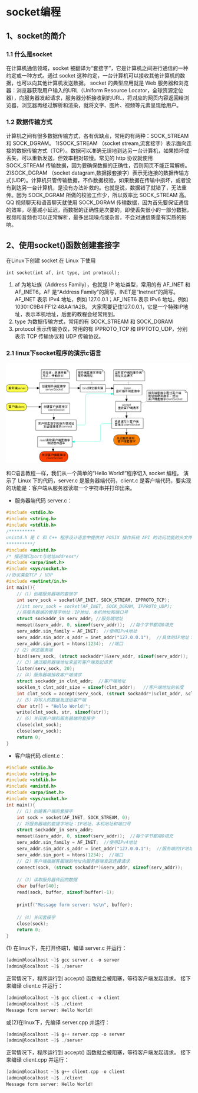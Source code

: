 # socket编程

## 1、socket的简介

### 1.1 什么是socket 

在计算机通信领域，socket 被翻译为“套接字”，它是计算机之间进行通信的一种约定或一种方式。通过 socket 这种约定，一台计算机可以接收其他计算机的数据，也可以向其他计算机发送数据。
socket 的典型应用就是 Web 服务器和浏览器：浏览器获取用户输入的URL（Uniform Resource Locator，全球资源定位器），向服务器发起请求，服务器分析接收到的URL，将对应的网页内容返回给浏览器，浏览器再经过解析和渲染，就将文字、图片、视频等元素呈现给用户。 

### 1.2 数据传输方式 

计算机之间有很多数据传输方式，各有优缺点，常用的有两种：SOCK_STREAM 和 SOCK_DGRAM。
1)SOCK_STREAM （socket stream,流套接字）表示面向连接的数据传输方式（TCP）。数据可以准确无误地到达另一台计算机，如果损坏或丢失，可以重新发送，但效率相对较慢。常见的 http 协议就使用 SOCK_STREAM 传输数据，因为要确保数据的正确性，否则网页不能正常解析。
2)SOCK_DGRAM （socket datagram,数据报套接字）表示无连接的数据传输方式(UDP)。计算机只管传输数据，不作数据校验，如果数据在传输中损坏，或者没有到达另一台计算机，是没有办法补救的。也就是说，数据错了就错了，无法重传。因为 SOCK_DGRAM 所做的校验工作少，所以效率比 SOCK_STREAM 高。
QQ 视频聊天和语音聊天就使用 SOCK_DGRAM 传输数据，因为首先要保证通信的效率，尽量减小延迟，而数据的正确性是次要的，即使丢失很小的一部分数据，视频和音频也可以正常解析，最多出现噪点或杂音，不会对通信质量有实质的影响。


## 2、使用socket()函数创建套接字

在Linux下创建 socket 
在 Linux 下使用

`int socket(int af, int type, int protocol);`

1) af 为地址族（Address Family），也就是 IP 地址类型，常用的有 AF_INET 和 AF_INET6。AF 是“Address Family”的简写，INET是“Inetnet”的简写。AF_INET 表示 IPv4 地址，例如 127.0.0.1；AF_INET6 表示 IPv6 地址，例如 1030::C9B4:FF12:48AA:1A2B。
大家需要记住127.0.0.1，它是一个特殊IP地址，表示本机地址，后面的教程会经常用到。 
2) type 为数据传输方式，常用的有 SOCK_STREAM 和 SOCK_DGRAM 
3) protocol 表示传输协议，常用的有 IPPROTO_TCP 和 IPPTOTO_UDP，分别表示 TCP 传输协议和 UDP 传输协议。

### 2.1 linux下socket程序的演示c语言

 ![socket1](../../images/socket1.png)

和C语言教程一样，我们从一个简单的“Hello World!”程序切入 socket 编程。
演示了 Linux 下的代码，server.c 是服务器端代码，client.c 是客户端代码，要实现的功能是：客户端从服务器读取一个字符串并打印出来。 

- 服务器端代码 server.c：

```c
#include <stdio.h>
#include <string.h>
#include <stdlib.h>
/**********
unistd.h 是 C 和 C++ 程序设计语言中提供对 POSIX 操作系统 API 的访问功能的头文件的名称。该头文件由 POSIX.1 标准（单一UNIX规范的基础）提出，故所有遵循该标准的操作系统和编译器均应提供该头文件（如 Unix 的所有官方版本，包括 Mac OS X、Linux 等）。
**********/
#include <unistd.h>  
/* 描述端口port与地址address*/
#include <arpa/inet.h>
#include <sys/socket.h>
//协议类型TCP / UDP
#include <netinet/in.h>
int main(){
    //（1）创建服务器端的套接字
    int serv_sock = socket(AF_INET, SOCK_STREAM, IPPROTO_TCP);
    //int serv_sock = socket(AF_INET, SOCK_DGRAM, IPPROTO_UDP);
    //将服务器端的套接字地址：IP地址、本机地址和端口号
    struct sockaddr_in serv_addr; //服务端地址
    memset(&serv_addr, 0, sizeof(serv_addr));  //每个字节都用0填充
    serv_addr.sin_family = AF_INET;  //使用IPv4地址
    serv_addr.sin_addr.s_addr = inet_addr("127.0.0.1");  //具体的IP地址：本机地址
    serv_addr.sin_port = htons(1234);  //端口
   //（2）绑定服务端
    bind(serv_sock, (struct sockaddr*)&serv_addr, sizeof(serv_addr));
    //（3）通过服务器端地址来监听客户端发起请求
    listen(serv_sock, 20);
    //（4）服务器端接收客户端请求
    struct sockaddr_in clnt_addr;  //客户端地址
    socklen_t clnt_addr_size = sizeof(clnt_addr);   //客户端地址的长度
    int clnt_sock = accept(serv_sock, (struct sockaddr*)&clnt_addr, &clnt_addr_size);
    //（5）将写入的数据发送给客户端
    char str[] = "Hello World!";
    write(clnt_sock, str, sizeof(str));
    //（6）关闭客户端和服务器端的套接字
    close(clnt_sock);
    close(serv_sock);
    return 0;
}
```

- 客户端代码 client.c：

```c
#include <stdio.h>
#include <string.h>
#include <stdlib.h>
#include <unistd.h>
#include <arpa/inet.h>
#include <sys/socket.h>
int main(){
    //（1）创建客户端的套接字
    int sock = socket(AF_INET, SOCK_STREAM, 0);
    // 将服务器端的套接字地址：IP地址、本机地址和端口号
    struct sockaddr_in serv_addr;
    memset(&serv_addr, 0, sizeof(serv_addr));  //每个字节都用0填充
    serv_addr.sin_family = AF_INET;  //使用IPv4地址
    serv_addr.sin_addr.s_addr = inet_addr("127.0.0.1");  //服务端的IP地址
    serv_addr.sin_port = htons(1234);  //端口
    //（2）客户端根据客服端的地址向服务器端发送连接请求
    connect(sock, (struct sockaddr*)&serv_addr, sizeof(serv_addr));

    //（3）读取服务器传回的数据
    char buffer[40];
    read(sock, buffer, sizeof(buffer)-1);

    printf("Message form server: %s\n", buffer);

    //（4）关闭套接字
    close(sock);
    return 0;
}
```

(1) 在linux下，先打开终端1，编译 server.c 并运行：

```c
[admin@localhost ~]$ gcc server.c -o server
[admin@localhost ~]$ ./server
```

正常情况下，程序运行到 accept() 函数就会被阻塞，等待客户端发起请求。 
接下来编译 client.c 并运行：

```c
[admin@localhost ~]$ gcc client.c -o client
[admin@localhost ~]$ ./client
Message form server: Hello World!
```


或(2)在linux下，先编译 server.cpp 并运行：

```c
[admin@localhost ~]$ g++ server.cpp -o server
[admin@localhost ~]$ ./server
```

正常情况下，程序运行到 accept() 函数就会被阻塞，等待客户端发起请求。 
接下来编译 client.cpp 并运行：

```c
[admin@localhost ~]$ g++ client.cpp -o client
[admin@localhost ~]$ ./client
Message form server: Hello World!
```
